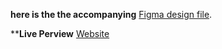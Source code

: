 **here is the the accompanying** [Figma design file](https://www.figma.com/design/HkmgurbgyT3jvN2MWN58PA/Lays-Crisps-Website-(Community)?node-id=0-1&node-type=canvas&t=4ARZQ7jirqpOHpHK-0).

****Live Perview** [Website](https://boukrimyounes.github.io/Lays-Crisps/)
